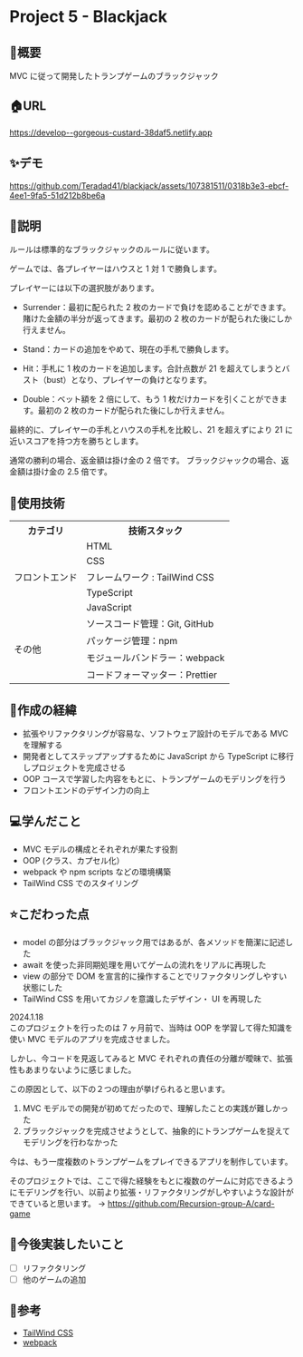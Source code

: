 # Project 5 - Blackjack

## 🌱概要
MVC に従って開発したトランプゲームのブラックジャック

## 🏠URL
https://develop--gorgeous-custard-38daf5.netlify.app

## ✨デモ
https://github.com/Teradad41/blackjack/assets/107381511/0318b3e3-ebcf-4ee1-9fa5-51d212b8be6a

## 📝説明
ルールは標準的なブラックジャックのルールに従います。

ゲームでは、各プレイヤーはハウスと 1 対 1 で勝負します。

プレイヤーには以下の選択肢があります。

- Surrender：最初に配られた 2 枚のカードで負けを認めることができます。賭けた金額の半分が返ってきます。最初の 2 枚のカードが配られた後にしか行えません。

- Stand：カードの追加をやめて、現在の手札で勝負します。

- Hit：手札に 1 枚のカードを追加します。合計点数が 21 を超えてしまうとバスト（bust）となり、プレイヤーの負けとなります。
  
- Double：ベット額を 2 倍にして、もう 1 枚だけカードを引くことができます。最初の 2 枚のカードが配られた後にしか行えません。

最終的に、プレイヤーの手札とハウスの手札を比較し、21 を超えずにより 21 に近いスコアを持つ方を勝ちとします。

通常の勝利の場合、返金額は掛け金の 2 倍です。
ブラックジャックの場合、返金額は掛け金の 2.5 倍です。

## 💾使用技術
<table>
<tr>
  <th>カテゴリ</th>
  <th>技術スタック</th>
</tr>
<tr>
  <td rowspan=5>フロントエンド</td>
  <td>HTML</td>
</tr>
<tr>
  <td>CSS</td>
</tr>
<tr>
  <td>フレームワーク : TailWind CSS</td>
</tr>
<tr>
  <td>TypeScript</td>
</tr>
<tr>
  <td>JavaScript</td>
</tr>
<td rowspan=4>その他</td>
  <td>ソースコード管理：Git, GitHub</td>
</tr>
<tr>
  <td>パッケージ管理：npm</td>
</tr>
<tr>
  <td>モジュールバンドラー：webpack</td>
</tr>
<tr>
  <td>コードフォーマッター：Prettier</td>
</tr>
</table>

## 📜作成の経緯
- 拡張やリファクタリングが容易な、ソフトウェア設計のモデルである MVC を理解する
- 開発者としてステップアップするために JavaScript から TypeScript に移行しプロジェクトを完成させる
- OOP コースで学習した内容をもとに、トランプゲームのモデリングを行う
- フロントエンドのデザイン力の向上

## 💻学んだこと
- MVC モデルの構成とそれぞれが果たす役割
- OOP (クラス、カプセル化）
- webpack や npm scripts などの環境構築
- TailWind CSS でのスタイリング

## ⭐️こだわった点
- model の部分はブラックジャック用ではあるが、各メソッドを簡潔に記述した
- await を使った非同期処理を用いてゲームの流れをリアルに再現した
- view の部分で DOM を宣言的に操作することでリファクタリングしやすい状態にした
- TailWind CSS を用いてカジノを意識したデザイン・ UI を再現した

2024.1.18 <br/>
このプロジェクトを行ったのは 7 ヶ月前で、当時は OOP を学習して得た知識を使い MVC モデルのアプリを完成させました。

しかし、今コードを見返してみると MVC それぞれの責任の分離が曖昧で、拡張性もあまりないように感じました。

この原因として、以下の２つの理由が挙げられると思います。
1. MVC モデルでの開発が初めてだったので、理解したことの実践が難しかった
2. ブラックジャックを完成させようとして、抽象的にトランプゲームを捉えてモデリングを行わなかった

今は、もう一度複数のトランプゲームをプレイできるアプリを制作しています。

そのプロジェクトでは、ここで得た経験をもとに複数のゲームに対応できるようにモデリングを行い、以前より拡張・リファクタリングがしやすいような設計ができていると思います。
→ https://github.com/Recursion-group-A/card-game

## 📮今後実装したいこと
- [ ] リファクタリング
- [ ] 他のゲームの追加
      
## 📑参考
- [TailWind CSS](https://tailwindcss.com)
- [webpack](https://webpack.js.org)
